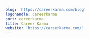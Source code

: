 ```yaml
---
blog: 'https://careerkarma.com/blog'
logohandle: careerkarma
sort: careerkarma
title: Career Karma
website: 'https://careerkarma.com/'
---
```

